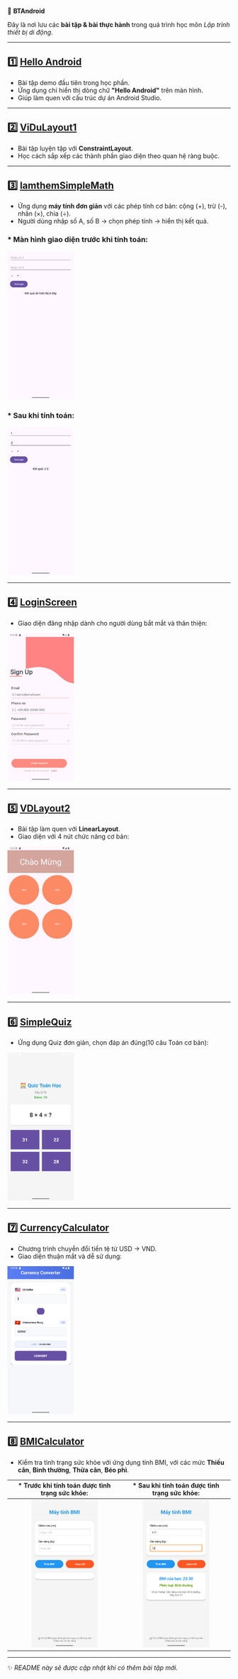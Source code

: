 📒 **BTAndroid**

Đây là nơi lưu các **bài tập & bài thực hành** trong quá trình học môn *Lập trình thiết bị di động*.

---

## 1️⃣ [**Hello Android**](https://github.com/Mellow2512/BTAndroid/tree/main/HelloAndroid)

* Bài tập demo đầu tiên trong học phần.
* Ứng dụng chỉ hiển thị dòng chữ **"Hello Android"** trên màn hình.
* Giúp làm quen với cấu trúc dự án Android Studio.

---

## 2️⃣ [**ViDuLayout1**](https://github.com/Mellow2512/BTAndroid/tree/main/VDLayout1)

* Bài tập luyện tập với **ConstraintLayout**.
* Học cách sắp xếp các thành phần giao diện theo quan hệ ràng buộc.

---

## 3️⃣ [**lamthemSimpleMath**](https://github.com/Mellow2512/BTAndroid/tree/main/lamthemSimpleMath)

* Ứng dụng **máy tính đơn giản** với các phép tính cơ bản: cộng (+), trừ (-), nhân (×), chia (÷).
* Người dùng nhập số A, số B → chọn phép tính → hiển thị kết quả.

### * Màn hình giao diện trước khi tính toán:

<img src="./Image/Screenshot_20251001_072853.png" width="150px"/>

### * Sau khi tính toán:

<img src="./Image/Screenshot_20251001_072901.png" width="150px"/>

---

## 4️⃣ [**LoginScreen**](https://github.com/Mellow2512/BTAndroid/tree/main/LoginScreen)

* Giao diện đăng nhập dành cho người dùng bắt mắt và thân thiện:

<img src="./Image/Screenshot_20251001_010515.png" width="150px"/>

---

## 5️⃣ [**VDLayout2**](https://github.com/Mellow2512/BTAndroid/tree/main/VDLayout2)

* Bài tập làm quen với **LinearLayout**.
* Giao diện với 4 nút chức năng cơ bản:

<img src="./Image/Screenshot_20251001_082414.png" width="150px"/>

---

## 6️⃣ [**SimpleQuiz**](https://github.com/Mellow2512/BTAndroid/tree/main/SimpleQuiz)

* Ứng dụng Quiz đơn giản, chọn đáp án đúng(10 câu Toán cơ bản):

<img src="./Image/Screenshot_20251015_075712.png" width="150px"/>

---

## 7️⃣ [**CurrencyCalculator**](https://github.com/Mellow2512/BTAndroid/tree/main/CurrencyConverter)

* Chương trình chuyển đổi tiền tệ từ USD -> VND.
* Giao diện thuận mắt và dễ sử dụng:

<img src="./Image/Screenshot_20251015_075928.png" width="150px"/>

---

## 8️⃣ [**BMICalculator**](https://github.com/Mellow2512/BTAndroid/tree/main/BMICalculator)

* Kiểm tra tình trạng sức khỏe với ứng dụng tính BMI, với các mức **Thiếu cân**, **Bình thường**, **Thừa cân**, **Béo phì**.

| * Trước khi tính toán được tình trạng sức khỏe:                  | * Sau khi tính toán được tình trạng sức khỏe:                    |
|:----------------------------------------------------------------:|:----------------------------------------------------------------:|
| <img src="./Image/Screenshot_20251015_091246.png" width="150px"/>| <img src="./Image/Screenshot_20251015_091314.png" width="150px"/>|

---

✨ *README này sẽ được cập nhật khi có thêm bài tập mới.*
